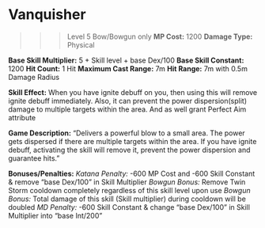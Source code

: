 # __Vanquisher__ #
>>> Level 5
Bow/Bowgun only
**MP Cost:** 1200
**Damage Type:** Physical

**Base Skill Multiplier:** 5 + Skill level + base Dex/100
**Base Skill Constant:** 1200
**Hit Count:** 1 Hit
**Maximum Cast Range:** 7m
**Hit Range:** 7m with 0.5m Damage Radius

**Skill Effect:**
When you have ignite debuff on you, then using this will remove ignite debuff immediately. Also, it can prevent the power dispersion(split) damage to multiple targets within the area. And as well grant Perfect Aim attribute

**Game Description:** “Delivers a powerful blow to a small area. The power gets dispersed if there are multiple targets within the area. If you have ignite debuff, activating the skill will remove it, prevent the power dispersion and guarantee hits.”

**Bonuses/Penalties:**
*Katana Penalty:* -600 MP Cost and -600 Skill Constant & remove “base Dex/100” in Skill Multiplier
*Bowgun Bonus:* Remove Twin Storm cooldown completely regardless of this skill level upon use
*Bowgun Bonus:* Total damage of this skill (Skill multiplier) during cooldown will be doubled
*MD Penalty:* -600 Skill Constant & change “base Dex/100” in Skill Multiplier into “base Int/200”
